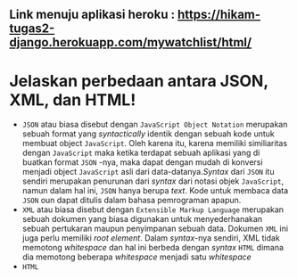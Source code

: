 ## Link menuju aplikasi heroku : https://hikam-tugas2-django.herokuapp.com/mywatchlist/html/

# Jelaskan perbedaan antara JSON, XML, dan HTML!
- `JSON` atau biasa disebut dengan `JavaScript Object Notation` merupakan sebuah format yang *syntactically* identik dengan sebuah kode untuk membuat object `JavaScript`. Oleh karena itu, karena memiliki similiaritas dengan `JavaScript` maka ketika terdapat sebuah aplikasi yang di buatkan format `JSON` -nya, maka dapat dengan mudah di konversi menjadi object `JavaScript` asli dari data-datanya.*Syntax* dari `JSON` itu sendiri merupakan penurunan dari *syntax* dari notasi objek `JavaScript`, namun dalam hal ini, `JSON` hanya berupa *text*. Kode untuk membaca data `JSON` oun dapat ditulis dalam bahasa pemrograman apapun. 
- `XML` atau biasa disebut dengan `Extensible Markup Language` merupakan sebuah dokumen yang biasa digunakan untuk menyederhanakan sebuah pertukaran maupun penyimpanan sebuah data. Dokumen `XML` ini juga perlu memiliki *root element*. Dalam *syntax*-nya sendiri, XML tidak memotong *whitespace* dan hal ini berbeda dengan *syntax* `HTML` dimana dia memotong beberapa *whitespace* menjadi satu *whitespace*
- `HTML` 
